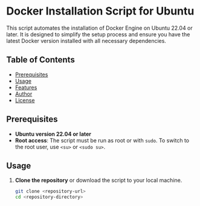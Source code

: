 # Docker Installation Script for Ubuntu

This script automates the installation of Docker Engine on Ubuntu 22.04 or later. It is designed to simplify the setup process and ensure you have the latest Docker version installed with all necessary dependencies.

## Table of Contents

- [Prerequisites](#prerequisites)
- [Usage](#usage)
- [Features](#features)
- [Author](#author)
- [License](#license)

## Prerequisites

- **Ubuntu version 22.04 or later**
- **Root access**: The script must be run as root or with `sudo`. To switch to the root user, use `<su>` or `<sudo su>`.

## Usage

1. **Clone the repository** or download the script to your local machine.

   ```bash
   git clone <repository-url>
   cd <repository-directory>

